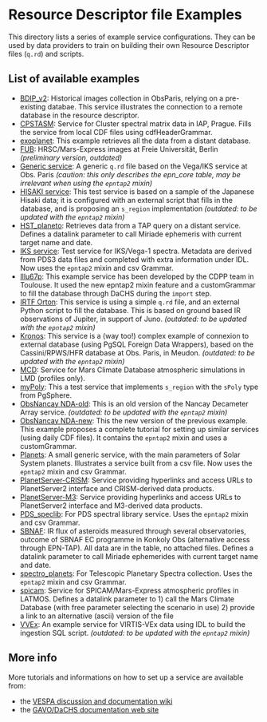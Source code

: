 # Resource Descriptor file Examples

This directory lists a series of example service configurations. 
They can be used by data providers to train on building their own 
Resource Descriptor files (`q.rd`) and scripts.

## List of available examples

* [BDIP_v2](bdip_v2): Historical images collection in ObsParis, relying on a pre-existing databae. This service illustrates the connection to a remote database in the resource descriptor.
* [CPSTASM](cpstasm): Service for Cluster spectral matrix data in IAP, Prague. Fills the service from local CDF files using cdfHeaderGrammar. 
* [exoplanet](exoplanet): This example retrieves all the data from a distant database.
* [FUB](fub): HRSC/Mars-Express images at Freie Universität, Berlin _(preliminary version, outdated)_
* [Generic service](generic): A generic `q.rd` file based on the Vega/IKS service at Obs. Paris _(caution: this only describes the epn_core table, may be irrelevant when using the `epntap2` mixin)_
* [HISAKI service](hisaki): This test service is based on a sample of the Japanese Hisaki data; it is configured with an external script that fills in the database, and is proposing an `s_region` implementation _(outdated: to be updated with the `epntap2` mixin)_
* [HST_planeto](hst): Retrieves data from a TAP query on a distant service. Defines a datalink parameter to call Miriade ephemeris with current target name and date. 
* [IKS service](iks): Test service for IKS/Vega-1 spectra. Metadata are derived from PDS3 data files and completed with extra information under IDL. Now uses the `epntap2` mixin and csv Grammar.
* [Illu67p](illu67p): This example service has been developed by the CDPP team in Toulouse. It used the new epntap2 mixin feature and a customGrammar to fill the database through DaCHS during the `import` step.
* [IRTF Orton](irtf_orton): This service is using a simple `q.rd` file, and an external Python script to fill the database. This is based on ground based IR observations of Jupiter, in support of Juno. _(outdated: to be updated with the `epntap2` mixin)_
* [Kronos](kronos): This service is a (way too!) complex example of connexion to external database (using PgSQL Foreign Data Wrappers), based on the Cassini/RPWS/HFR database at Obs. Paris, in Meudon. _(outdated: to be updated with the `epntap2` mixin)_
* [MCD](mcd): Service for Mars Climate Database atmospheric simulations in LMD (profiles only). 
* [myPoly](mypolyb): This a test service that implements `s_region` with the `sPoly` type from PgSphere.
* [ObsNancay NDA-old](nancay_dam): This is an old version of the Nancay Decameter Array service. _(outdated: to be updated with the `epntap2` mixin)_
* [ObsNancay NDA-new](nda-epntap2-mixin-customGrammar): This the new version of the previous example. This example proposes a complete tutorial for setting up similar services (using daily CDF files). It contains the `epntap2` mixin and uses a customGrammar.
* [Planets](planets): A small generic service, with the main parameters of Solar System planets. Illustrates a service built from a csv file. Now uses the `epntap2` mixin and csv Grammar.
* [PlanetServer-CRISM](planetserver_crism): Service providing hyperlinks and access URLs to PlanetServer2 interface and CRISM-derived data products.
* [PlanetServer-M3](planetserver_m3): Service providing hyperlinks and access URLs to PlanetServer2 interface and M3-derived data products.
* [PDS_speclib](PDS_speclib): For PDS spectral library service. Uses the `epntap2` mixin and csv Grammar.
* [SBNAF](sbnaf): IR flux of asteroids measured through several observatories, outcome of SBNAF EC programme in Konkoly Obs (alternative access through EPN-TAP). All data are in the table, no attached files. Defines a datalink parameter to call Miriade ephemerides with current target name and date. 
* [spectro_planets](spectro_planets): For Telescopic Planetary Spectra collection. Uses the `epntap2` mixin and csv Grammar.
* [spicam](spicam): Service for SPICAM/Mars-Express atmospheric profiles in LATMOS. Defines a datalink parameter to 1) call the Mars Climate Database (with free parameter selecting the scenario in use) 2) provide a link to an alternative (ascii) version of the file
* [VVEx](vvex): An example service for VIRTIS-VEx data using IDL to build the ingestion SQL script.  _(outdated: to be updated with the `epntap2` mixin)_


## More info

More tutorials and informations on how to set up a service are available from:

* the [VESPA discussion and documentation wiki](https://voparis-confluence.obspm.fr/display/VES/Implementing+a+VESPA+service)
* the [GAVO/DaCHS documentation web site](http://docs.g-vo.org/DaCHS/)


